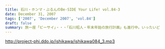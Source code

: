 ```yaml
---
title: 石川・ホンマ・ぶるんのBe-SIDE Your Life! vol.84-3
date: December 31, 2007
tags: ['2007', 'December 2007', 'vol.84']
draft: false
summary: 旅一座「ビーサイ」・・・「石川昭人・年末年始の旅行計画」も進行中。いったいどこに旅し、出没するのやら。あなたの、クリスマス、お正月の過ごし方計画も教えてやってくださいな。よろしくです。NAMAE
---
```


http://project-phi.ddo.jp/ishikawa/ishikawa084_3.mp3